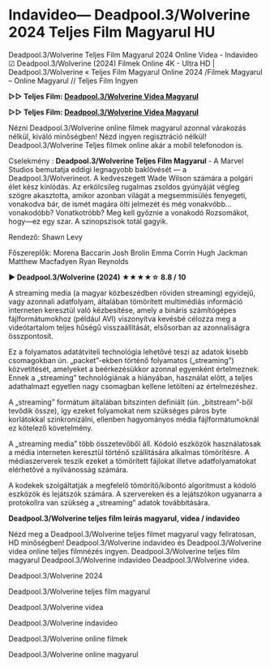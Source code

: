 # Indavideo— Deadpool.3/Wolverine 2024 Teljes Film Magyarul HU

Deadpool.3/Wolverine Teljes Film Magyarul 2024 Online Videa - Indavideo ☑ Deadpool.3/Wolverine (2024) Filmek Online 4K - Ultra HD | Deadpool.3/Wolverine « Teljes Film Magyarul Online 2024 /Filmek Magyarul – Online Magyarul // Teljes Film Ingyen

**▷▷ Teljes Film: [Deadpool.3/Wolverine Videa Magyarul](https://f2movies.site/hu/movie/533535/deadpool-wolverine)**

**▷▷ Teljes Film: [Deadpool.3/Wolverine Videa Magyarul](https://f2movies.site/hu/movie/533535/deadpool-wolverine)**

Nézni Deadpool.3/Wolverine online filmek magyarul azonnal várakozás nélkül, kiváló minőségben! Nézd ingyen regisztráció nélkül! Deadpool.3/Wolverine Teljes filmek online akár a mobil telefonodon is.

Cselekmény : **Deadpool.3/Wolverine Teljes Film Magyarul** - A Marvel Studios bemutatja eddigi legnagyobb baklövését — a Deadpool.3/Wolverineot. A kedveszegett Wade Wilson számára a polgári élet kész kínlódás. Az erkölcsileg rugalmas zsoldos gyúnyáját végleg szögre akasztotta, amikor azonban világát a megsemmisülés fenyegeti, vonakodva bár, de ismét magára ölti jelmezét és még vonakvóbb... vonakodóbb? Vonatkotróbb? Meg kell győznie a vonakodó Rozsomákot, hogy—ez egy szar. A szinopszisok totál gagyik.

Rendező: Shawn Levy

Főszereplők: Morena Baccarin Josh Brolin Emma Corrin Hugh Jackman Matthew Macfadyen Ryan Reynolds

**▶️ Deadpool.3/Wolverine (2024) ★★★★☆ 8.8 / 10**

A streaming media (a magyar közbeszédben röviden streaming) egyidejű, vagy azonnali adatfolyam, általában tömörített multimédiás információ interneten keresztül való kézbesítése, amely a bináris számítógépes fájlformátumokhoz (például AVI) viszonyítva kevésbé célozza meg a videótartalom teljes hűségű visszaállítását, elsősorban az azonnaliságra összpontosít.

Ez a folyamatos adatátviteli technológia lehetővé teszi az adatok kisebb csomagokban ún. „packet”-ekben történő folyamatos („streaming”) közvetítését, amelyeket a beérkezésükkor azonnal egyenként értelmeznek. Ennek a „streaming” technológiának a hiányában, használat előtt, a teljes adathalmazt egyetlen nagy csomagban kellene letölteni az értelmezéshez.

A „streaming” formátum általában bitszinten definiált (ún. „bitstream”-ből tevődik össze), így ezeket folyamokat nem szükséges páros byte korlátokkal szinkronizálni, ellenben hagyományos média fájlformátumoknál ez kötelező követelmény.

A „streaming media” több összetevőből áll. Kódoló eszközök használatosak a média interneten keresztül történő szállítására alkalmas tömörítésre. A médiaszerverek teszik ezeket a tömörített fájlokat illetve adatfolyamatokat elérhetővé a nyilvánosság számára.

A kodekek szolgáltatják a megfelelő tömörítő/kibontó algoritmust a kódoló eszközök és lejátszók számára. A szervereken és a lejátszókon ugyanarra a protokollra van szükség a „streaming” adatok továbbítására.

**Deadpool.3/Wolverine teljes film leírás magyarul, videa / indavideo**

Nézd meg a Deadpool.3/Wolverine teljes filmet magyarul vagy feliratosan, HD minőségben! Deadpool.3/Wolverine indavideo és Deadpool.3/Wolverine videa online teljes filmnézés ingyen. Deadpool.3/Wolverine teljes film magyarul Deadpool.3/Wolverine indavideo Deadpool.3/Wolverine videa.

Deadpool.3/Wolverine 2024

Deadpool.3/Wolverine teljes film magyarul

Deadpool.3/Wolverine videa

Deadpool.3/Wolverine indavideo

Deadpool.3/Wolverine online filmek

Deadpool.3/Wolverine online magyarul
